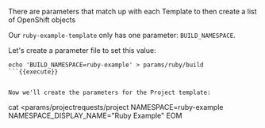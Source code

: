There are parameters that match up with each Template to then create a list of OpenShift objects

Our `ruby-example-template` only has one parameter: `BUILD_NAMESPACE`. 

Let's create a parameter file to set this value:

```
echo 'BUILD_NAMESPACE=ruby-example' > params/ruby/build
```{{execute}}


Now we'll create the parameters for the Project template:

```
cat <<EOM >params/projectrequests/project
NAMESPACE=ruby-example
NAMESPACE_DISPLAY_NAME="Ruby Example"
EOM
```{{execute}}

